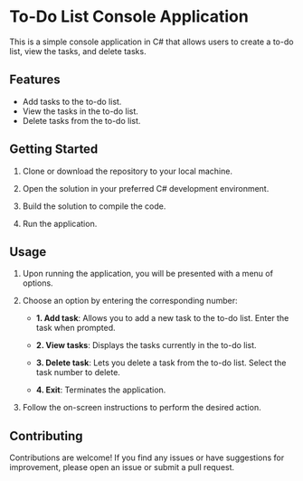 # To-Do List Console Application
This is a simple console application in C# that allows users to create a to-do list, view the tasks, and delete tasks.

## Features
- Add tasks to the to-do list.
- View the tasks in the to-do list.
- Delete tasks from the to-do list.

## Getting Started
1. Clone or download the repository to your local machine.

2. Open the solution in your preferred C# development environment.

3. Build the solution to compile the code.

4. Run the application.

## Usage
1. Upon running the application, you will be presented with a menu of options.

2. Choose an option by entering the corresponding number:

   - **1. Add task**: Allows you to add a new task to the to-do list. Enter the task when prompted.

   - **2. View tasks**: Displays the tasks currently in the to-do list.

   - **3. Delete task**: Lets you delete a task from the to-do list. Select the task number to delete.

   - **4. Exit**: Terminates the application.

3. Follow the on-screen instructions to perform the desired action.

## Contributing
Contributions are welcome! If you find any issues or have suggestions for improvement, please open an issue or submit a pull request.

